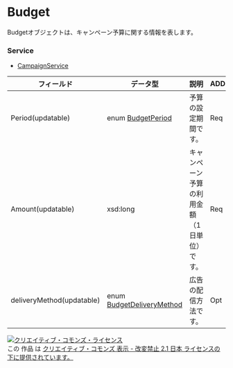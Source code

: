 # Budget
Budgetオブジェクトは、キャンペーン予算に関する情報を表します。
### Service
+ [CampaignService](../services/CampaignService.md)

| フィールド | データ型 | 説明 | ADD | SET | 
|---|---|---|---|---|
| Period(updatable)| enum <a href="../data/BudgetPeriod.md">BudgetPeriod</a>| 予算の設定期間です。| Req| Opt |
| Amount(updatable)| xsd:long| キャンペーン予算の利用金額（1日単位）です。| Req| Opt |
| deliveryMethod(updatable)| enum <a href="../data/BudgetDeliveryMethod.md">BudgetDeliveryMethod</a>| 広告の配信方法です。| Opt| Opt |
<a rel="license" href="http://creativecommons.org/licenses/by-nd/2.1/jp/"><img alt="クリエイティブ・コモンズ・ライセンス" style="border-width:0" src="https://i.creativecommons.org/l/by-nd/2.1/jp/88x31.png" /></a><br />この 作品 は <a rel="license" href="http://creativecommons.org/licenses/by-nd/2.1/jp/">クリエイティブ・コモンズ 表示 - 改変禁止 2.1 日本 ライセンスの下に提供されています。</a>
